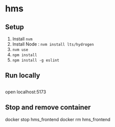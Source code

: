 # hms


## Setup

1. Install `nvm`
2. Install Node : 
  `nvm install lts/hydrogen`
3. `nvm use`
4. `npm install`
5. `npm install -g eslint`


## Run locally

```bash run_local.sh
```

open localhost:5173

## Stop and remove container

docker stop hms_frontend
docker rm hms_frontend